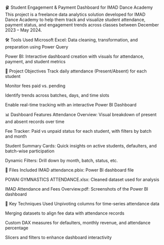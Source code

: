 🩰 Student Engagement & Payment Dashboard for IMAD Dance Academy
This project is a freelance data analytics solution developed for IMAD Dance Academy to help them track and visualize student attendance, payment status, and engagement trends across classes between December 2023 – May 2024.

🛠 Tools Used
Microsoft Excel: Data cleaning, transformation, and preparation using Power Query

Power BI: Interactive dashboard creation with visuals for attendance, payment, and student metrics

🎯 Project Objectives
Track daily attendance (Present/Absent) for each student

Monitor fees paid vs. pending

Identify trends across batches, days, and time slots

Enable real-time tracking with an interactive Power BI Dashboard

📊 Dashboard Features
Attendance Overview: Visual breakdown of present and absent records over time

Fee Tracker: Paid vs unpaid status for each student, with filters by batch and month

Student Summary Cards: Quick insights on active students, defaulters, and batch-wise participation

Dynamic Filters: Drill down by month, batch, status, etc.

📁 Files Included
IMAD attendance.pbix: Power BI dashboard file

POWAI GYMNASTICS ATTENDANCE.xlsx: Cleaned dataset used for analysis

IMAD Attendance and Fees Overview.pdf: Screenshots of the Power BI dashboard

🔎 Key Techniques Used
Unpivoting columns for time-series attendance data

Merging datasets to align fee data with attendance records

Custom DAX measures for defaulters, monthly revenue, and attendance percentage

Slicers and filters to enhance dashboard interactivity

